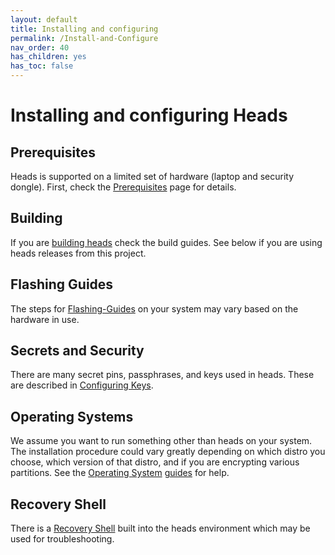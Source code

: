 ```yaml
---
layout: default
title: Installing and configuring
permalink: /Install-and-Configure
nav_order: 40
has_children: yes
has_toc: false
---
```



Installing and configuring Heads
===


Prerequisites
----

Heads is supported on a limited set of hardware (laptop and security dongle).  First, check the [Prerequisites](/Prerequisites/) page for details.


Building
----

If you are [building heads](/Building) check the build guides.  See below if you are using heads releases from this project.


Flashing Guides
----

The steps for [Flashing-Guides](/Flashing-guides/) on your system may vary based on the hardware in use.  


Secrets and Security
----

There are many secret pins, passphrases, and keys used in heads.  These are described in [Configuring Keys](/Configuring-Keys/).


Operating Systems
----

We assume you want to run something other than heads on your system.  The installation procedure could vary greatly depending on which distro you choose, which version of that distro, and if you are encrypting various partitions.  See the [Operating System](/OS/) [guides](/OS#guides) for help.


Recovery Shell
----

There is a [Recovery Shell](/RecoveryShell/) built into the heads environment which may be used for troubleshooting.
